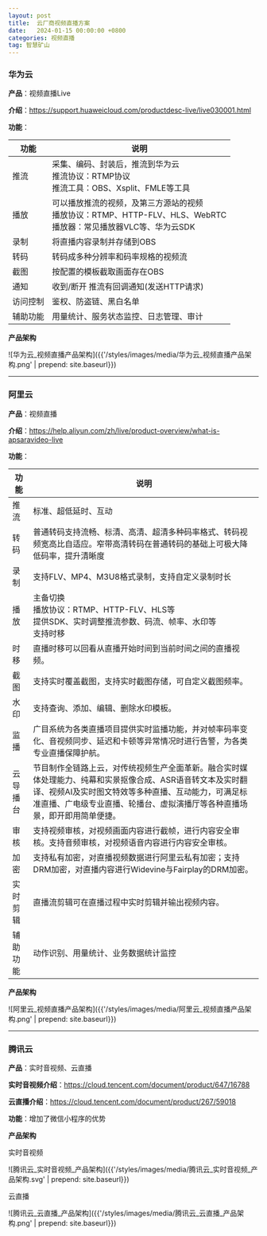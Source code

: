 ```yaml
---
layout: post
title:  云厂商视频直播方案
date:   2024-01-15 00:00:00 +0800
categories: 视频直播
tag: 智慧矿山
---
```




### 华为云

**产品**：视频直播Live

**介绍**：https://support.huaweicloud.com/productdesc-live/live030001.html

**功能**：



| 功能     | 说明                                                         |
| -------- | ------------------------------------------------------------ |
| 推流     | 采集、编码、封装后，推流到华为云<br />推流协议：RTMP协议<br />推流工具：OBS、Xsplit、FMLE等工具 |
| 播放     | 可以播放推流的视频，及第三方源站的视频<br />播放协议：RTMP、HTTP-FLV、HLS、WebRTC <br />播放器：常见播放器VLC等、华为云SDK |
| 录制     | 将直播内容录制并存储到OBS                                    |
| 转码     | 转码成多种分辨率和码率规格的视频流                           |
| 截图     | 按配置的模板截取画面存在OBS                                  |
| 通知     | 收到/断开 推流有回调通知(发送HTTP请求)                       |
| 访问控制 | 鉴权、防盗链、黑白名单                                       |
| 辅助功能 | 用量统计、服务状态监控、日志管理、审计                       |



**产品架构**

![华为云_视频直播产品架构]({{'/styles/images/media/华为云_视频直播产品架构.png' | prepend: site.baseurl}})

------

### 阿里云

**产品**：视频直播

**介绍**：https://help.aliyun.com/zh/live/product-overview/what-is-apsaravideo-live

**功能**：

| 功能     | 说明                                                         |
| -------- | ------------------------------------------------------------ |
| 推流     | 标准、超低延时、互动                                         |
| 转码     | 普通转码支持流畅、标清、高清、超清多种码率格式、转码视频宽高比自适应。窄带高清转码在普通转码的基础上可极大降低码率，提升清晰度 |
| 录制     | 支持FLV、MP4、M3U8格式录制，支持自定义录制时长               |
| 播放     | 主备切换<br />播放协议：RTMP、HTTP-FLV、HLS等<br />提供SDK、实时调整推流参数、码流、帧率、水印等<br />支持时移 |
| 时移     | 直播时移可以回看从直播开始时间到当前时间之间的直播视频。     |
| 截图     | 支持实时覆盖截图，支持实时截图存储，可自定义截图频率。       |
| 水印     | 支持查询、添加、编辑、删除水印模板。                         |
| 监播     | 广目系统为各类直播项目提供实时监播功能，并对帧率码率变化、音视频同步、延迟和卡顿等异常情况时进行告警，为各类专业直播保障护航。 |
| 云导播台 | 节目制作全链路上云，对传统视频生产全面革新。融合实时媒体处理能力、纯幕和实景抠像合成、ASR语音转文本及实时翻译、视频AI及实时图文特效等多种直播、互动能力，可满足标准直播、广电级专业直播、轮播台、虚拟演播厅等各种直播场景，即开即用简单便捷。 |
| 审核     | 支持视频审核，对视频画面内容进行截帧，进行内容安全审核。支持音频审核，对视频语音内容进行内容安全审核。 |
| 加密     | 支持私有加密，对直播视频数据进行阿里云私有加密；支持DRM加密，对直播内容进行Widevine与Fairplay的DRM加密。 |
| 实时剪辑 | 直播流剪辑可在直播过程中实时剪辑并输出视频内容。             |
| 辅助功能 | 动作识别、用量统计、业务数据统计监控                         |



**产品架构**

![阿里云_视频直播产品架构]({{'/styles/images/media/阿里云_视频直播产品架构.png' | prepend: site.baseurl}})

------

### 腾讯云

**产品**：实时音视频、云直播

**实时音视频介绍**：https://cloud.tencent.com/document/product/647/16788

**云直播介绍**：https://cloud.tencent.com/document/product/267/59018

**功能**：增加了微信小程序的优势



**产品架构**

实时音视频

![腾讯云_实时音视频_产品架构]({{'/styles/images/media/腾讯云_实时音视频_产品架构.svg' | prepend: site.baseurl}})

云直播

![腾讯云_云直播_产品架构]({{'/styles/images/media/腾讯云_云直播_产品架构.png' | prepend: site.baseurl}})
